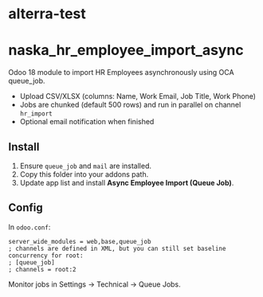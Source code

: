# alterra-test

# naska_hr_employee_import_async

Odoo 18 module to import HR Employees asynchronously using OCA queue_job.
- Upload CSV/XLSX (columns: Name, Work Email, Job Title, Work Phone)
- Jobs are chunked (default 500 rows) and run in parallel on channel `hr_import`
- Optional email notification when finished

## Install
1. Ensure `queue_job` and `mail` are installed.
2. Copy this folder into your addons path.
3. Update app list and install **Async Employee Import (Queue Job)**.

## Config
In `odoo.conf`:
```
server_wide_modules = web,base,queue_job
; channels are defined in XML, but you can still set baseline concurrency for root:
; [queue_job]
; channels = root:2
```

Monitor jobs in Settings → Technical → Queue Jobs.